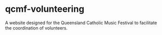 # qcmf-volunteering
A website designed for the Queensland Catholic Music Festival to facilitate the coordination of volunteers.
